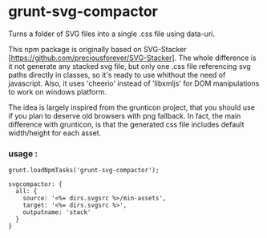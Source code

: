 # grunt-svg-compactor

Turns a folder of SVG files into a single .css file using data-uri.

This npm package is originally based on SVG-Stacker [https://github.com/preciousforever/SVG-Stacker].
The whole difference is it not generate any stacked svg file, but only one .css file referencing svg paths directly in
classes, so it's ready to use whithout the need of javascript.
Also, it uses 'cheerio' instead of 'libxmljs' for DOM manipulations to work on windows platform.

The idea is largely inspired from the grunticon project, that you should use if you plan to deserve old browsers with
png fallback. In fact, the main difference with grunticon, is that the generated css file includes default width/height
for each asset.

### usage :

```
grunt.loadNpmTasks('grunt-svg-compactor');

svgcompactor: {
  all: {
    source: '<%= dirs.svgsrc %>/min-assets',
    target: '<%= dirs.svgsrc %>',
    outputname: 'stack'
  }
}
```
